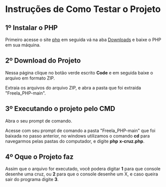 # Instruções de Como Testar o Projeto

## 1º Instalar o PHP

Primeiro acesse o site [php](https://windows.php.net/) em seguida vá na aba [Downloads](https://windows.php.net/download/) e baixe o PHP em sua máquina.

## 2º Download do Projeto

Nessa página clique no botão verde escrito **Code** e em seguida baixe o arquivo em formato ZIP.

Extraia os arquivos do arquivo ZIP, e abra a pasta que foi extraida "Freela_PHP-main".

## 3º Executando o projeto pelo CMD

Abra o seu prompt de comando.

Acesse com seu prompt de comando a pasta "Freela_PHP-main" que foi baixada no passo anterior, no windows utilizamos o comando **cd** para navegarmos pelas pastas do computador, e digite **php** **x-cruz.php**.

## 4º Oque o Projeto faz

Assim que o arquivo for executado, você podera digitar **1** para que console desenhe uma cruz, ou **2** para que o console desenhe um X, e caso queira sair do programa digite **3**.
